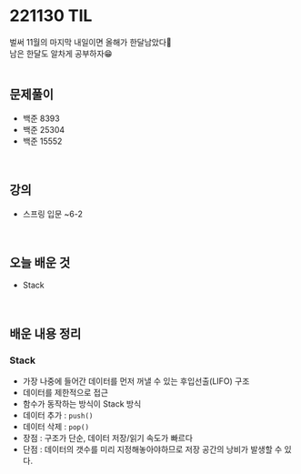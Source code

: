 # 221130 TIL
벌써 11월의 마지막 내일이면 올해가 한달남았다🥲 <br>
남은 한달도 알차게 공부하자😁 <br>
<br>

## 문제풀이
- 백준 8393
- 백준 25304
- 백준 15552
<br>

## 강의
- 스프링 입문 ~6-2
<br>

## 오늘 배운 것
- Stack
<br>

## 배운 내용 정리

### Stack
- 가장 나중에 들어간 데이터를 먼저 꺼낼 수 있는 후입선출(LIFO) 구조
- 데이터를 제한적으로 접근
- 함수가 동작하는 방식이 Stack 방식
- 데이터 추가 : `push()`
- 데이터 삭제 : `pop()`
- 장점 : 구조가 단순, 데이터 저장/읽기 속도가 빠르다
- 단점 : 데이터의 갯수를 미리 지정해놓아야하므로 저장 공간의 낭비가 발생할 수 있다.

